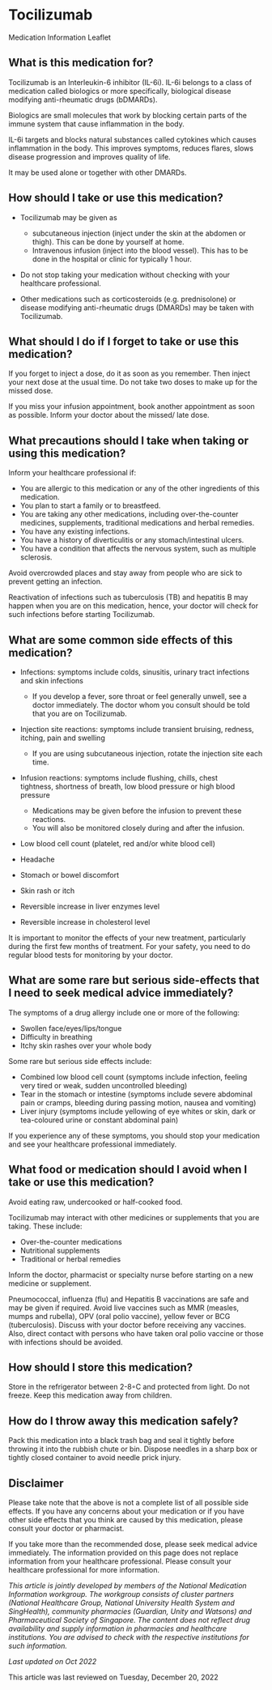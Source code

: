 # Tocilizumab

Medication Information Leaflet

What is this medication for?
----------------------------

Tocilizumab is an Interleukin-6 inhibitor (IL-6i). IL-6i belongs to a class of medication called biologics or more specifically, biological disease modifying anti-rheumatic drugs (bDMARDs).

Biologics are small molecules that work by blocking certain parts of the immune system that cause inflammation in the body.

IL-6i targets and blocks natural substances called cytokines which causes inflammation in the body. This improves symptoms, reduces flares, slows disease progression and improves quality of life.

It may be used alone or together with other DMARDs.

How should I take or use this medication?
-----------------------------------------

* Tocilizumab may be given as

  + subcutaneous injection (inject under the skin at the abdomen or thigh). This can be done by yourself at home.
  + Intravenous infusion (inject into the blood vessel). This has to be done in the hospital or clinic for typically 1 hour.
* Do not stop taking your medication without checking with your healthcare professional.
* Other medications such as corticosteroids (e.g. prednisolone) or disease modifying anti-rheumatic drugs (DMARDs) may be taken with Tocilizumab.

What should I do if I forget to take or use this medication?
------------------------------------------------------------

If you forget to inject a dose, do it as soon as you remember. Then inject your next dose at the usual time. Do not take two doses to make up for the missed dose.

If you miss your infusion appointment, book another appointment as soon as possible. Inform your doctor about the missed/ late dose.

What precautions should I take when taking or using this medication?
--------------------------------------------------------------------

Inform your healthcare professional if:

* You are allergic to this medication or any of the other ingredients of this medication.
* You plan to start a family or to breastfeed.
* You are taking any other medications, including over-the-counter medicines, supplements, traditional medications and herbal remedies.
* You have any existing infections.
* You have a history of diverticulitis or any stomach/intestinal ulcers.
* You have a condition that affects the nervous system, such as multiple sclerosis.

Avoid overcrowded places and stay away from people who are sick to prevent getting an infection.

Reactivation of infections such as tuberculosis (TB) and hepatitis B may happen when you are on this medication, hence, your doctor will check for such infections before starting Tocilizumab.

What are some common side effects of this medication?
-----------------------------------------------------

* Infections: symptoms include colds, sinusitis, urinary tract infections and skin infections

  + If you develop a fever, sore throat or feel generally unwell, see a doctor immediately. The doctor whom you consult should be told that you are on Tocilizumab.
* Injection site reactions: symptoms include transient bruising, redness, itching, pain and swelling

  + If you are using subcutaneous injection, rotate the injection site each time.
* Infusion reactions: symptoms include flushing, chills, chest tightness, shortness of breath, low blood pressure or high blood pressure

  + Medications may be given before the infusion to prevent these reactions.
  + You will also be monitored closely during and after the infusion.
* Low blood cell count (platelet, red and/or white blood cell)
* Headache
* Stomach or bowel discomfort
* Skin rash or itch
* Reversible increase in liver enzymes level
* Reversible increase in cholesterol level

It is important to monitor the effects of your new treatment, particularly during the first few months of treatment. For your safety, you need to do regular blood tests for monitoring by your doctor.

What are some rare but serious side-effects that I need to seek medical advice immediately?
-------------------------------------------------------------------------------------------

The symptoms of a drug allergy include one or more of the following:

* Swollen face/eyes/lips/tongue
* Difficulty in breathing
* Itchy skin rashes over your whole body

Some rare but serious side effects include:

* Combined low blood cell count (symptoms include infection, feeling very tired or weak, sudden uncontrolled bleeding)
* Tear in the stomach or intestine (symptoms include severe abdominal pain or cramps, bleeding during passing motion, nausea and vomiting)
* Liver injury (symptoms include yellowing of eye whites or skin, dark or tea-coloured urine or constant abdominal pain)

If you experience any of these symptoms, you should stop your medication and see your healthcare professional immediately.

What food or medication should I avoid when I take or use this medication?
--------------------------------------------------------------------------

Avoid eating raw, undercooked or half-cooked food.

Tocilizumab may interact with other medicines or supplements that you are taking. These include:

* Over-the-counter medications
* Nutritional supplements
* Traditional or herbal remedies

Inform the doctor, pharmacist or specialty nurse before starting on a new medicine or supplement.

Pneumococcal, influenza (flu) and Hepatitis B vaccinations are safe and may be given if required. Avoid live vaccines such as MMR (measles, mumps and rubella), OPV (oral polio vaccine), yellow fever or BCG (tuberculosis). Discuss with your doctor before receiving any vaccines. Also, direct contact with persons who have taken oral polio vaccine or those with infections should be avoided.

How should I store this medication?
-----------------------------------

Store in the refrigerator between 2-8◦C and protected from light. Do not freeze. Keep this medication away from children.

How do I throw away this medication safely?
-------------------------------------------

Pack this medication into a black trash bag and seal it tightly before throwing it into the rubbish chute or bin. Dispose needles in a sharp box or tightly closed container to avoid needle prick injury.

Disclaimer
----------

Please take note that the above is not a complete list of all possible side effects. If you have any concerns about your medication or if you have other side effects that you think are caused by this medication, please consult your doctor or pharmacist.

If you take more than the recommended dose, please seek medical advice immediately. The information provided on this page does not replace information from your healthcare professional. Please consult your healthcare professional for more information.

*This article is jointly developed by members of the National Medication Information workgroup. The workgroup consists of cluster partners (National Healthcare Group, National University Health System and SingHealth), community pharmacies (Guardian, Unity and Watsons) and Pharmaceutical Society of Singapore. The content does not reflect drug availability and supply information in pharmacies and healthcare institutions. You are advised to check with the respective institutions for such information.*

*Last updated on Oct 2022*

This article was last reviewed on
Tuesday, December 20, 2022